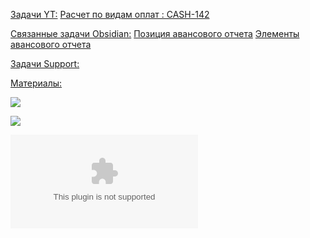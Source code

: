 
<u>Задачи YT:</u>
[Расчет по видам оплат : CASH-142](https://yt.surgutneftegas.ru:4443/issue/CASH-142)

<u>Связанные задачи Obsidian:</u>
[Позиция авансового отчета](Позиция%20авансового%20отчета.md)
[Элементы авансового отчета](Элементы%20авансового%20отчета.md)

<u>Задачи Support:</u>



<u>Материалы:</u>

![](Pasted%20image%2020250909083251.png)

![](Pasted%20image%2020250909114939.png)

![](Макет%20для%20отчета%20по%20во.xlsx)



